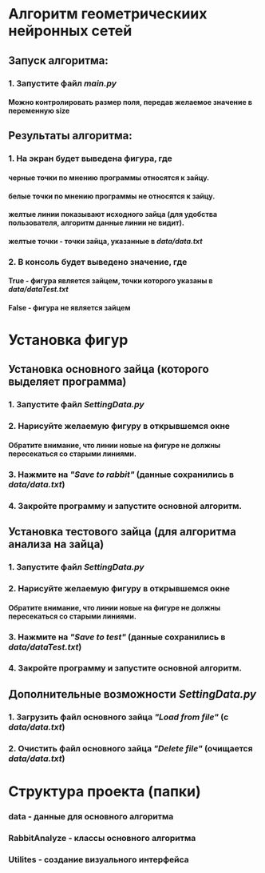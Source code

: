 # Алгоритм геометрическиих нейронных сетей

## Запуск алгоритма:
### 1. Запустите файл _main.py_
#### Можно контролировать размер поля, передав желаемое значение в переменную size

## Результаты алгоритма:
### 1. На экран будет выведена фигура, где
#### черные точки по мнению программы относятся к зайцу.
#### белые точки по мнению программы не относятся к зайцу.
#### желтые линии показывают исходного зайца (для удобства пользователя, алгоритм данные линии не видит).
#### желтые точки - точки зайца, указанные в _data/data.txt_
### 2. В консоль будет выведено значение, где
#### True - фигура является зайцем, точки которого указаны в _data/dataTest.txt_
#### False - фигура не является зайцем


# Установка фигур
## Установка основного зайца (которого выделяет программа)
### 1. Запустите файл _SettingData.py_
### 2. Нарисуйте желаемую фигуру в открывшемся окне
#### Обратите внимание, что линии новые на фигуре не должны пересекаться со старыми линиями. 
### 3. Нажмите на _"Save to rabbit"_ (данные сохранились в _data/data.txt_)
### 4. Закройте программу и запустите основной алгоритм.

## Установка тестового зайца (для алгоритма анализа на зайца)
### 1. Запустите файл _SettingData.py_
### 2. Нарисуйте желаемую фигуру в открывшемся окне
#### Обратите внимание, что линии новые на фигуре не должны пересекаться со старыми линиями. 
### 3. Нажмите на _"Save to test"_ (данные сохранились в _data/dataTest.txt_)
### 4. Закройте программу и запустите основной алгоритм.

## Дополнительные возможности _SettingData.py_ 
### 1. Загрузить файл основного зайца _"Load from file"_ (с _data/data.txt_)
### 2. Очистить файл основного зайца _"Delete file"_ (очищается _data/data.txt_)

# Структура проекта (папки)
### data - данные для основного алгоритма
### RabbitAnalyze - классы основного алгоритма
### Utilites - создание визуального интерфейса

